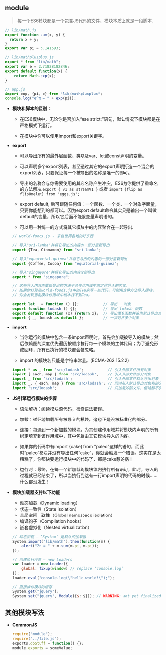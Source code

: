 ## module

> 每一个ES6模块都是一个包含JS代码的文件，模块本质上就是一段脚本.

```js
// lib/math.js
export function sum(x, y) {
  return x + y;
}
export var pi = 3.141593;

// lib/mathplusplus.js
export * from "lib/math";
export var e = 2.71828182846;
export default function(x) {
    return Math.exp(x);
}

// app.js
import exp, {pi, e} from "lib/mathplusplus";
console.log("e^π = " + exp(pi));
```

* **模块和脚本的区别：**

    - 在ES6模块中，无论你是否加入“use strict;”语句，默认情况下模块都是在严格模式下运行。

    - 在模块中你可以使用import和export关键字。

* **export**

    - 可以导出所有的最外层函数、类以及var、let或const声明的变量。

    - 可以声明多个export列表，甚至通过其它的export声明打造一个混合的export列表，只要保证每一个被导出的名称是唯一的即可。

    - 导出的名称会与你需要使用的其它名称产生冲突，ES6为你提供了重命名的方法解决.`export {
      v1 as streamV1 }` 或者 `import {flip as flipOmelet} from "eggs.js";`

    - export default, 后可跟随任何值：一个函数、一个类、一个对象字面量，只要你能想到的都可以。因为export default命令其实只是输出一个叫做default的变量，所以它后面不能跟变量声明语句。

    - 可以用一种统一的方式将其它模块中的内容聚合在一起导出.

    ```js
    // world-foods.js - 来自世界各地的好东西

    // 导入"sri-lanka"并将它导出的内容的一部分重新导出
    export {Tea, Cinnamon} from "sri-lanka";

    // 导入"equatorial-guinea"并将它导出的内容的一部分重新导出
    export {Coffee, Cocoa} from "equatorial-guinea";

    // 导入"singapore"并将它导出的内容全部导出
    export * from "singapore";

    // 这些导入内容再重新导出的方法不会在作用域中绑定你导入的内容。
    // 如果你打算用world-foods.js中的Tea来写一些代码，可别用这种方法导入模块，
    // 你会发现当前模块作用域中根本找不到Tea。

    export let _ = function () {};           // 导出 _ 对象
    export function lodash () {};            // 导出 lodash 函数
    export default function (x) {return x};  // 导出匿名函数并设为默认导出对象
    export { _, lodash as default };         // 一次导出多个对象
    ```

* **import**

    - 当你运行的模块中包含一条import声明时，首先会加载被导入的模块；然后依赖图的深度优先遍历按顺序执行每一个模块的主体代码；为了避免形成回环，所有已执行的模块都会被忽略。

    -  import 的模块名只能是字符串常量。(ECMA-262 15.2.2)

    ```js
    import * as _ from 'src/lodash';           // 引入外部文件所有对象
    import { each, map } from 'src/lodash';    // 引入外部文件部分对象
    import _ from 'src/lodash';                // 引入外部文件默认导出对象
    import _, { each, map } from 'src/lodash'; // 同时引入默认导出对象和部分对象
    import 'src/lodash';                       // 只加载外部文件，但啥都不引入
    ```


* **JS引擎运行模块的步骤**

    - 语法解析：阅读模块源代码，检查语法错误。

    - 加载：递归地加载所有被导入的模块。这也正是没被标准化的部分。

    - 连接：每遇到一个新加载的模块，为其创建作用域并将模块内声明的所有绑定填充到该作用域中，其中包括由其它模块导入的内容。

    - 如果你的代码中有import {cake} from "paleo"这样的语句，而此时“paleo”模块并没有导出任何“cake”，你就会触发一个错误。这实在是太糟糕了，你都快要运行模块中的代码了，都是cake惹的祸！

    - 运行时：最终，在每一个新加载的模块体内执行所有语句。此时，导入的过程就已经结束了，所以当执行到达有一行import声明的代码的时候……什么都没发生！

* **模块加载器支持以下功能**

    - 动态加载（Dynamic loading）
    - 状态一致性（State isolation）
    - 全局空间一致性（Global namespace isolation）
    - 编译钩子（Compilation hooks）
    - 嵌套虚拟化（Nested virtualization）

    ```js
    // 动态加载 – ‘System’ 是默认的加载器
    System.import("lib/math").then(function(m) {
        alert("2π = " + m.sum(m.pi, m.pi));
    });

    // 创建执行沙箱 – new Loaders
    var loader = new Loader({
        global: fixup(window) // replace ‘console.log’
    });
    loader.eval("console.log(\"hello world!\");");

    // 直接操作模块的缓存
    System.get("jquery");
    System.set("jquery", Module({$: $})); // WARNING: not yet finalized
    ```

## 其他模块写法

* **CommonJS**

    ```js
    require("module");
    require("../file.js");
    exports.doStuff = function() {};
    module.exports = someValue;
    ```